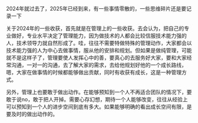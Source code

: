 2024年就过去了，2025年已经到来，有一些事情零散的，一些思维碎片还是要记录一下

关于2024年的一些收获，首先就是在管理上的一些收获。去会认为，把自己的专业做好，专业水平决定了管理能力，因为做技术的人都会比较信服技术能力强的人，技术领导力就自然形成了。哇，往往不需要特做特殊的管理动作，大家都会以技术能力强的人为中心去做事情，服从他的安排和规划。但如果是做纯管理，可能就不是这样子了，管理要使人发挥心中的善，要真心的去服务好大家，要和大家经常沟通，一对一的沟通，去了解大家的需求，去给他规划好他的一个成长路线，嗯，大家在做事情的时候都能够做出贡献，同时有收获有成长，这是一种管理方式。

另外，管理上也要敢于做出动作。在能够预知到一个人不再适合团队的情况下，要敢于说no，敢于把人开掉。需要心存幻想，期待一个人能够改变，往往从经验上可以预知到一个人的进步空间到底有多大。如果能够明确的看出成长空间有限，是要及时的做出动作的。